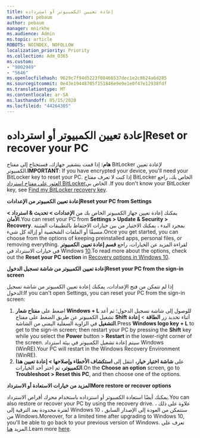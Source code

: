 ```yaml
---
title: إعادة تعيين الكمبيوتر أو استرداده
ms.author: pebaum
author: pebaum
manager: mnirkhe
ms.audience: Admin
ms.topic: article
ROBOTS: NOINDEX, NOFOLLOW
localization_priority: Priority
ms.collection: Adm_O365
ms.custom:
- "9002949"
- "5646"
ms.openlocfilehash: 9629c7f94d5223f08466537dec1e2c8624a6d285
ms.sourcegitcommit: 0e43e19448705f151846e9e9e1e0f47e12938fdf
ms.translationtype: MT
ms.contentlocale: ar-SA
ms.lasthandoff: 05/15/2020
ms.locfileid: "44264305"
---
```

# <a name="reset-or-recover-your-pc"></a><span data-ttu-id="b9ae4-102">إعادة تعيين الكمبيوتر أو استرداده</span><span class="sxs-lookup"><span data-stu-id="b9ae4-102">Reset or recover your PC</span></span>

<span data-ttu-id="b9ae4-103">**هام:** إذا قمت بتشفير جهازك، فستحتاج إلى مفتاح BitLocker لإعادة تعيين الكمبيوتر.</span><span class="sxs-lookup"><span data-stu-id="b9ae4-103">**IMPORTANT**: If you have encrypted your device, you'll need your BitLocker key to reset your PC.</span></span> <span data-ttu-id="b9ae4-104">إذا كنت لا تعرف مفتاح BitLocker الخاص بك، راجع [العثور على مفتاح استرداد BitLocker](https://support.microsoft.com/help/4026181/windows-10-find-my-bitlocker-recovery-key)الخاص بي .</span><span class="sxs-lookup"><span data-stu-id="b9ae4-104">If you don't know your BitLocker key, see [Find my BitLocker recovery key](https://support.microsoft.com/help/4026181/windows-10-find-my-bitlocker-recovery-key).</span></span>

<span data-ttu-id="b9ae4-105">**إعادة تعيين الكمبيوتر من الإعدادات**</span><span class="sxs-lookup"><span data-stu-id="b9ae4-105">**Reset your PC from Settings**</span></span>

<span data-ttu-id="b9ae4-106">يمكنك إعادة تعيين جهاز الكمبيوتر الخاص بك من **الإعدادات > تحديث & استرداد > الأمان**.</span><span class="sxs-lookup"><span data-stu-id="b9ae4-106">You can reset your PC from **Settings > Update & Security > Recovery**.</span></span> <span data-ttu-id="b9ae4-107">بمجرد البدء ، يمكنك الاختيار من بين خيارات الاحتفاظ بالتطبيقات المثبتة مسبقًا أو الملفات الشخصية أو إزالة كل شيء.</span><span class="sxs-lookup"><span data-stu-id="b9ae4-107">Once you get started, you can choose from the options of keeping preinstalled apps, personal files, or removing everything.</span></span> <span data-ttu-id="b9ae4-108">لقراءة المزيد عن الخيارات، راجع **قسم إعادة تعيين الكمبيوتر** في خيارات الاسترداد في Windows [10](https://support.microsoft.com/help/12415/windows-10-recovery-options).</span><span class="sxs-lookup"><span data-stu-id="b9ae4-108">To read more about the options, check out the **Reset your PC section** in [Recovery options in Windows 10](https://support.microsoft.com/help/12415/windows-10-recovery-options).</span></span>

<span data-ttu-id="b9ae4-109">**إعادة تعيين الكمبيوتر من شاشة تسجيل الدخول**</span><span class="sxs-lookup"><span data-stu-id="b9ae4-109">**Reset your PC from the sign-in screen**</span></span>

<span data-ttu-id="b9ae4-110">إذا لم تتمكن من فتح الإعدادات، يمكنك إعادة تعيين الكمبيوتر من شاشة تسجيل الدخول:</span><span class="sxs-lookup"><span data-stu-id="b9ae4-110">If you can't open Settings, you can reset your PC from the sign-in screen:</span></span>

1. <span data-ttu-id="b9ae4-111">اضغط على **مفتاح شعار Windows + L** للوصول إلى شاشة تسجيل الدخول؛ ثم أعد تشغيل الكمبيوتر عن طريق الضغط على مفتاح **Shift** أثناء تحديد زر **الطاقة** > **إعادة التشغيل** في الزاوية السفلية اليمنى من الشاشة.</span><span class="sxs-lookup"><span data-stu-id="b9ae4-111">Press **Windows logo key + L** to get to the sign-in screen; then restart your PC by pressing the **Shift** key while you select the **Power** button > **Restart** in the lower-right corner of the screen.</span></span> <span data-ttu-id="b9ae4-112">سيتم إعادة تشغيل الكمبيوتر في بيئة استرداد Windows (WinRE).</span><span class="sxs-lookup"><span data-stu-id="b9ae4-112">Your PC will restart in the Windows Recovery Environment (WinRE).</span></span>
2. <span data-ttu-id="b9ae4-113">على **شاشة اختيار خيار،** انتقل إلى **استكشاف الأخطاء وإصلاحها > إعادة تعيين هذا الكمبيوتر،** ثم اختر أحد الخيارات.</span><span class="sxs-lookup"><span data-stu-id="b9ae4-113">On the **Choose an option** screen, go to **Troubleshoot > Reset this PC**, and then choose one of the options.</span></span>

<span data-ttu-id="b9ae4-114">**المزيد من خيارات الاستعادة أو الاسترداد**</span><span class="sxs-lookup"><span data-stu-id="b9ae4-114">**More restore or recover options**</span></span>

<span data-ttu-id="b9ae4-115">يمكنك أيضًا استعادة الكمبيوتر أو استرداده باستخدام محرك أقراص الاسترداد.</span><span class="sxs-lookup"><span data-stu-id="b9ae4-115">You can also restore or recover your PC by using the recovery drive.</span></span> <span data-ttu-id="b9ae4-116">علاوة على ذلك ، لفترة محدودة بعد الترقية إلى Windows 10 ، ستتمكن من العودة إلى الإصدار السابق من Windows.</span><span class="sxs-lookup"><span data-stu-id="b9ae4-116">Moreover, for a limited time after upgrading to Windows 10, you'll be able to go back to your previous version of Windows.</span></span> <span data-ttu-id="b9ae4-117">تعرف على المزيد [هنا](https://support.microsoft.com/help/12415/windows-10-recovery-options).</span><span class="sxs-lookup"><span data-stu-id="b9ae4-117">Learn more [here](https://support.microsoft.com/help/12415/windows-10-recovery-options).</span></span>
